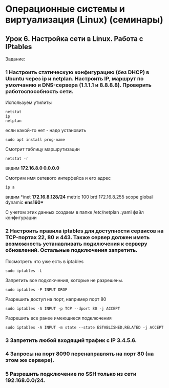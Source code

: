 # Операционные системы и виртуализация (Linux) (семинары)

## Урок 6. Настройка сети в Linux. Работа с IPtables

Задание:

### 1 Настроить статическую конфигурацию (без DHCP) в Ubuntu через ip и netplan. Настроить IP, маршрут по умолчанию и DNS-сервера (1.1.1.1 и 8.8.8.8). Проверить работоспособность сети.

Используем утилиты

```
netstat
ip
netplan
```

если какой-то нет - надо установить

```
sudo apt install prog-name
```

Смотрит таблицу маршрутизации

```
netstat -r
```

видим **172.16.8.0 0.0.0.0**

Смотрим имя сетевого интерфейса и его адрес

```
ip a
```

видим \*inet **172.16.8.128/24** metric 100 brd 172.16.8.255 scope global dynamic **ens160\***

С учетом этих данных создаем в папке
/etc/netplan
.yaml файл конфигурации

### 2 Настроить правила iptables для доступности сервисов на TCP-портах 22, 80 и 443. Также сервер должен иметь возможность устанавливать подключения к серверу обновлений. Остальные подключения запретить.

Посмотреть что уже есть в iptables

```
sudo iptables -L
```

Запретить все подключения, которые не разрешены.

```
sudo iptables -P INPUT DROP
```

Разрешить доступ на порт, например порт 80

```
sudo iptables -A INPUT -p TCP --dport 80 -j ACCEPT
```

Разрешить все ранее имеющиеся подключения

```
sudo iptables -A INPUT -m state --state ESTABLISHED,RELATED -j ACCEPT
```

### 3 Запретить любой входящий трафик с IP 3.4.5.6.

### 4 Запросы на порт 8090 перенаправлять на порт 80 (на этом же сервере).

### 5 Разрешить подключение по SSH только из сети 192.168.0.0/24.
